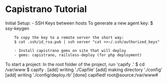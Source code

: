 Capistrano Tutorial
===============================================================================

Initial Setup:
        - SSH Keys between hosts
        To generate a new agent key:
        $ ssy-keygen
	
        To copy the key to a remote server the short way:
        $ cat .ssh/id_rsa.pub | ssh server "cat >>~/.ssh/authorized_keys"

        - Install capistrano gems on site that will deploy
        - gems: capistrano, railsless-deploy (for php deployment)


To start a project:
        In the root folder of the project, run 'capify .'
        $ cd /var/www
        $ capify .
        [add] writing './Capfile'
        [add] making directory './config'
        [add] writing './config/deploy.rb'
        [done] capified!
        root@source:/var/www#

